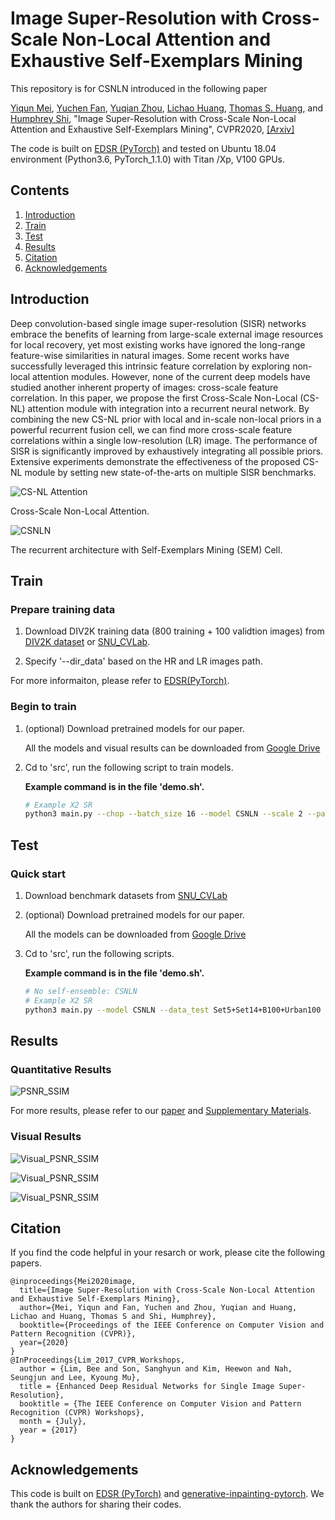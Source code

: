 # Image Super-Resolution with Cross-Scale Non-Local Attention and Exhaustive Self-Exemplars Mining 
This repository is for CSNLN introduced in the following paper

[Yiqun Mei](http://yiqunm2.web.illinois.edu/), [Yuchen Fan](https://scholar.google.com/citations?user=BlfdYL0AAAAJ&hl=en), [Yuqian Zhou](https://yzhouas.github.io/), [Lichao Huang](https://scholar.google.com/citations?user=F2e_jZMAAAAJ&hl=en), [Thomas S. Huang](https://ifp-uiuc.github.io/), and [Humphrey Shi](https://www.humphreyshi.com/), "Image Super-Resolution with Cross-Scale Non-Local Attention and Exhaustive Self-Exemplars Mining", CVPR2020, [[Arxiv]](https://arxiv.org/abs/2006.01424) 


The code is built on [EDSR (PyTorch)](https://github.com/thstkdgus35/EDSR-PyTorch) and tested on Ubuntu 18.04 environment (Python3.6, PyTorch_1.1.0) with Titan /Xp, V100 GPUs. 
## Contents
1. [Introduction](#introduction)
2. [Train](#train)
3. [Test](#test)
4. [Results](#results)
5. [Citation](#citation)
6. [Acknowledgements](#acknowledgements)

## Introduction

Deep convolution-based single image super-resolution (SISR) networks embrace the benefits of learning from large-scale external image resources for local recovery, yet most existing works have ignored the long-range feature-wise similarities in natural images. Some recent works have successfully leveraged this intrinsic feature correlation by exploring non-local attention modules. However, none of the current deep models have studied another inherent property of images: cross-scale feature correlation. In this paper, we propose the first Cross-Scale Non-Local (CS-NL) attention module with integration into a recurrent neural network. By combining the new CS-NL prior with local and in-scale non-local priors in a powerful recurrent fusion cell, we can find more cross-scale feature correlations within a single low-resolution (LR) image. The performance of SISR is significantly improved by exhaustively integrating all possible priors. Extensive experiments demonstrate the effectiveness of the proposed CS-NL module by setting new state-of-the-arts on multiple SISR benchmarks.

![CS-NL Attention](/Figs/Attention.png)

Cross-Scale Non-Local Attention.

![CSNLN](/Figs/CSNLN.png)

The recurrent architecture with Self-Exemplars Mining (SEM) Cell.

## Train
### Prepare training data 

1. Download DIV2K training data (800 training + 100 validtion images) from [DIV2K dataset](https://data.vision.ee.ethz.ch/cvl/DIV2K/) or [SNU_CVLab](https://cv.snu.ac.kr/research/EDSR/DIV2K.tar).

2. Specify '--dir_data' based on the HR and LR images path. 

For more informaiton, please refer to [EDSR(PyTorch)](https://github.com/thstkdgus35/EDSR-PyTorch).

### Begin to train

1. (optional) Download pretrained models for our paper.

    All the models and visual results can be downloaded from [Google Drive](https://drive.google.com/drive/folders/1C--KFcfAsvLM4K0J6td4TqNeiaGsTXd_?usp=sharing)

2. Cd to 'src', run the following script to train models.

    **Example command is in the file 'demo.sh'.**

    ```bash
    # Example X2 SR
    python3 main.py --chop --batch_size 16 --model CSNLN --scale 2 --patch_size 96 --save CSNLN_x2 --n_feats 128 --depth 12 --data_train DIV2K --save_models

    ```

## Test
### Quick start
1. Download benchmark datasets from [SNU_CVLab](https://cv.snu.ac.kr/research/EDSR/benchmark.tar)

1. (optional) Download pretrained models for our paper.

    All the models can be downloaded from [Google Drive](https://drive.google.com/drive/folders/1C--KFcfAsvLM4K0J6td4TqNeiaGsTXd_?usp=sharing)

2. Cd to 'src', run the following scripts.

    **Example command is in the file 'demo.sh'.**

    ```bash
    # No self-ensemble: CSNLN
    # Example X2 SR
    python3 main.py --model CSNLN --data_test Set5+Set14+B100+Urban100 --data_range 801-900 --scale 2 --n_feats 128 --depth 12 --pre_train ../models/model_x2.pt --save_results --test_only --chop
    ```

## Results
### Quantitative Results
![PSNR_SSIM](/Figs/PSNR_SSIM.png)

For more results, please refer to our [paper](https://arxiv.org/abs/2006.01424) and [Supplementary Materials](/Figs/Supplementary_Materials.pdf).
### Visual Results
![Visual_PSNR_SSIM](/Figs/Visual_1.png)

![Visual_PSNR_SSIM](/Figs/Visual_2.png)

![Visual_PSNR_SSIM](/Figs/Visual_3.png)


## Citation
If you find the code helpful in your resarch or work, please cite the following papers.
```
@inproceedings{Mei2020image,
  title={Image Super-Resolution with Cross-Scale Non-Local Attention and Exhaustive Self-Exemplars Mining},
  author={Mei, Yiqun and Fan, Yuchen and Zhou, Yuqian and Huang, Lichao and Huang, Thomas S and Shi, Humphrey},
  booktitle={Proceedings of the IEEE Conference on Computer Vision and Pattern Recognition (CVPR)},
  year={2020}
}
@InProceedings{Lim_2017_CVPR_Workshops,
  author = {Lim, Bee and Son, Sanghyun and Kim, Heewon and Nah, Seungjun and Lee, Kyoung Mu},
  title = {Enhanced Deep Residual Networks for Single Image Super-Resolution},
  booktitle = {The IEEE Conference on Computer Vision and Pattern Recognition (CVPR) Workshops},
  month = {July},
  year = {2017}
}

```
## Acknowledgements
This code is built on [EDSR (PyTorch)](https://github.com/thstkdgus35/EDSR-PyTorch) and [generative-inpainting-pytorch](https://github.com/daa233/generative-inpainting-pytorch). We thank the authors for sharing their codes.

